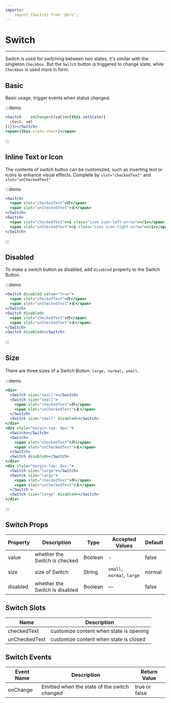 ```yaml
---
imports:
    import {Switch} from '@src';
---
```

# Switch

----

Switch is used for switching between two states, it's similar with the singleton `Checkbox`. But the `Switch` button is triggered to change state, while `Checkbox` is used more in form.

## Basic

Basic usage, trigger events when status changed.

:::demo
```jsx
<Switch    onChange={(val)=>{this.setState({
  check: val
})}}></Switch>
<span>{this.state.check}</span>
```
:::

## Inline Text or Icon

The contents of switch button can be customized, such as inserting text or icons to enhance visual effects. Complete by `slot="checkedText"` and `slot="unCheckedText"`

:::demo
```jsx
<Switch>
  <span slot="checkedText">开</span>
  <span slot="unCheckedText">关</span>
</Switch>
<Switch>
  <span slot="checkedText"><i class="icon icon-left-arrow"></i></span>
  <span slot="unCheckedText"><i class="icon icon-right-arrow"></i></span>
</Switch>
```
:::

## Disabled

To make a switch button as disabled, add `disabled` property to the Switch Button.

:::demo
```jsx
<Switch disabled value="true">
  <span slot="checkedText">开</span>
  <span slot="unCheckedText">关</span>
</Switch>
<Switch disabled>
  <span slot="checkedText">开</span>
  <span slot="unCheckedText">关</span>
</Switch>
<Switch disabled></Switch>
```
:::

## Size

There are three sizes of a Switch Button: `large`，`normal`，`small`.

:::demo
```jsx
<div>
  <Switch size="small"></Switch>
  <Switch size="small">
    <span slot="checkedText">开</span>
    <span slot="unCheckedText">关</span>
  </Switch>
  <Switch size="small" disabled></Switch>
</div>
<div style="margin-top: 8px;">
  <Switch></Switch>
  <Switch>
    <span slot="checkedText">开</span>
    <span slot="unCheckedText">关</span>
  </Switch>
  <Switch disabled></Switch>
</div>
<div style="margin-top: 8px;">
  <Switch size="large"></Switch>
  <Switch size="large">
    <span slot="checkedText">开</span>
    <span slot="unCheckedText">关</span>
  </Switch >
  <Switch size="large" disabled></Switch>
</div>
```
:::

## Switch Props

| Property      | Description          | Type      | Accepted Values                           | Default  |
|---------- |-------------- |---------- |--------------------------------  |-------- |
| value | whether the Switch is checked | Boolean | - | false |
| size | size of Switch | String | `small`, `normal`, `large` | normal |
| disabled | whether the Switch is disabled | Boolean | — | false |

## Switch Slots

| Name      | Description          |
|---------- |-------------- |
| checkedText | customize content when state is opening |
| unCheckedText | customize content when state is closed |

## Switch Events

| Event Name      | Description          | Return Value  |
|---------- |-------------- |---------- |
| onChange | Emitted when the state of the switch changed | true or false |


